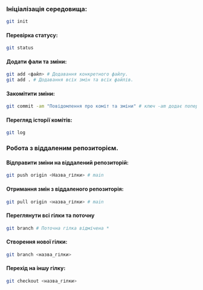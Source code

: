 ### Ініціалізація середовища:
```bash
git init
```
#### Перевірка статусу:
```bash
git status
```

#### Додати фали та зміни:
```bash
git add <файл> # Додавання конкретного файлу.
git add . # Додавання всіх змін та всіх файлів.
```

#### Закомітити зміни:
```bash
git commit -am "Повідомлення про коміт та зміни" # ключ -am додає попередні закомічені файли.
```

#### Перегляд історії комітів:
```bash
git log
```

### Робота з віддаленим репозиторієм.
#### Відправити зміни на віддалений репозиторій:
```bash
git push origin <Назва_гілки> # main
```

#### Отримання змін з віддаленого репозиторія:
```bash
git pull origin <назва_гілки> # main
```
#### Переглянути всі гілки та поточну 
```bash
git branch # Поточна гілка відмічена *
```
#### Створення нової гілки:
```bash
git branch <назва_гілки>
```

#### Перехід на іншу гілку:
```bash
git checkout <назва_гілки>
```